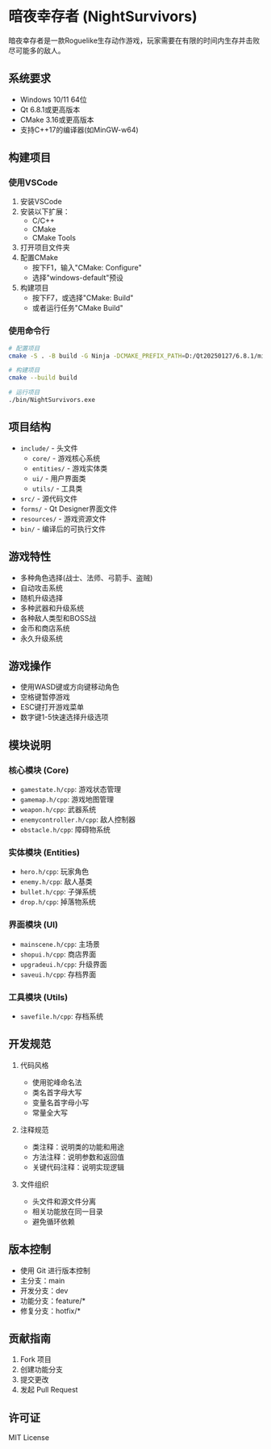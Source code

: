 # 暗夜幸存者 (NightSurvivors)

暗夜幸存者是一款Roguelike生存动作游戏，玩家需要在有限的时间内生存并击败尽可能多的敌人。

## 系统要求

- Windows 10/11 64位
- Qt 6.8.1或更高版本
- CMake 3.16或更高版本
- 支持C++17的编译器(如MinGW-w64)

## 构建项目

### 使用VSCode

1. 安装VSCode
2. 安装以下扩展：
   - C/C++
   - CMake
   - CMake Tools
3. 打开项目文件夹
4. 配置CMake
   - 按下F1，输入"CMake: Configure"
   - 选择"windows-default"预设
5. 构建项目
   - 按下F7，或选择"CMake: Build"
   - 或者运行任务"CMake Build"

### 使用命令行

```bash
# 配置项目
cmake -S . -B build -G Ninja -DCMAKE_PREFIX_PATH=D:/Qt20250127/6.8.1/mingw_64

# 构建项目
cmake --build build

# 运行项目
./bin/NightSurvivors.exe
```

## 项目结构

- `include/` - 头文件
  - `core/` - 游戏核心系统
  - `entities/` - 游戏实体类
  - `ui/` - 用户界面类
  - `utils/` - 工具类
- `src/` - 源代码文件
- `forms/` - Qt Designer界面文件
- `resources/` - 游戏资源文件
- `bin/` - 编译后的可执行文件

## 游戏特性

- 多种角色选择(战士、法师、弓箭手、盗贼)
- 自动攻击系统
- 随机升级选择
- 多种武器和升级系统
- 各种敌人类型和BOSS战
- 金币和商店系统
- 永久升级系统

## 游戏操作

- 使用WASD键或方向键移动角色
- 空格键暂停游戏
- ESC键打开游戏菜单
- 数字键1-5快速选择升级选项

## 模块说明

### 核心模块 (Core)
- `gamestate.h/cpp`: 游戏状态管理
- `gamemap.h/cpp`: 游戏地图管理
- `weapon.h/cpp`: 武器系统
- `enemycontroller.h/cpp`: 敌人控制器
- `obstacle.h/cpp`: 障碍物系统

### 实体模块 (Entities)
- `hero.h/cpp`: 玩家角色
- `enemy.h/cpp`: 敌人基类
- `bullet.h/cpp`: 子弹系统
- `drop.h/cpp`: 掉落物系统

### 界面模块 (UI)
- `mainscene.h/cpp`: 主场景
- `shopui.h/cpp`: 商店界面
- `upgradeui.h/cpp`: 升级界面
- `saveui.h/cpp`: 存档界面

### 工具模块 (Utils)
- `savefile.h/cpp`: 存档系统

## 开发规范

1. 代码风格
   - 使用驼峰命名法
   - 类名首字母大写
   - 变量名首字母小写
   - 常量全大写

2. 注释规范
   - 类注释：说明类的功能和用途
   - 方法注释：说明参数和返回值
   - 关键代码注释：说明实现逻辑

3. 文件组织
   - 头文件和源文件分离
   - 相关功能放在同一目录
   - 避免循环依赖

## 版本控制

- 使用 Git 进行版本控制
- 主分支：main
- 开发分支：dev
- 功能分支：feature/*
- 修复分支：hotfix/*

## 贡献指南

1. Fork 项目
2. 创建功能分支
3. 提交更改
4. 发起 Pull Request

## 许可证

MIT License 